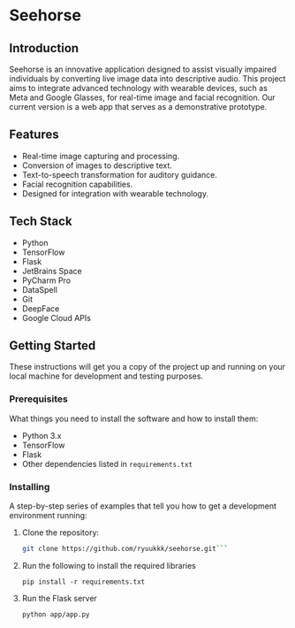 # Seehorse

## Introduction
Seehorse is an innovative application designed to assist visually impaired individuals by converting live image data into descriptive audio. This project aims to integrate advanced technology with wearable devices, such as Meta and Google Glasses, for real-time image and facial recognition. Our current version is a web app that serves as a demonstrative prototype.

## Features
- Real-time image capturing and processing.
- Conversion of images to descriptive text.
- Text-to-speech transformation for auditory guidance.
- Facial recognition capabilities.
- Designed for integration with wearable technology.

## Tech Stack
- Python
- TensorFlow
- Flask
- JetBrains Space
- PyCharm Pro
- DataSpell
- Git
- DeepFace
- Google Cloud APIs

## Getting Started
These instructions will get you a copy of the project up and running on your local machine for development and testing purposes.

### Prerequisites
What things you need to install the software and how to install them:
- Python 3.x
- TensorFlow
- Flask
- Other dependencies listed in `requirements.txt`

### Installing
A step-by-step series of examples that tell you how to get a development environment running:

1. Clone the repository:
   ```bash
   git clone https://github.com/ryuukkk/seehorse.git```
2. Run the following to install the required libraries

   ```pip install -r requirements.txt```
3. Run the Flask server

    ```python app/app.py```
